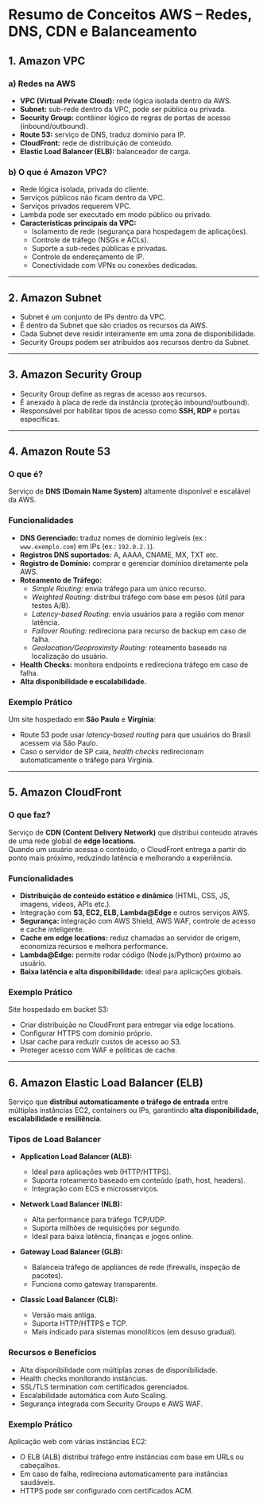 # Resumo de Conceitos AWS – Redes, DNS, CDN e Balanceamento

## 1. Amazon VPC

### a) Redes na AWS
- **VPC (Virtual Private Cloud):** rede lógica isolada dentro da AWS.  
- **Subnet:** sub-rede dentro da VPC, pode ser pública ou privada.  
- **Security Group:** contêiner lógico de regras de portas de acesso (inbound/outbound).  
- **Route 53:** serviço de DNS, traduz domínio para IP.  
- **CloudFront:** rede de distribuição de conteúdo.  
- **Elastic Load Balancer (ELB):** balanceador de carga.  

### b) O que é Amazon VPC?
- Rede lógica isolada, privada do cliente.  
- Serviços públicos não ficam dentro da VPC.  
- Serviços privados requerem VPC.  
- Lambda pode ser executado em modo público ou privado.  
- **Características principais da VPC:**  
  - Isolamento de rede (segurança para hospedagem de aplicações).  
  - Controle de tráfego (NSGs e ACLs).  
  - Suporte a sub-redes públicas e privadas.  
  - Controle de endereçamento de IP.  
  - Conectividade com VPNs ou conexões dedicadas.  

---

## 2. Amazon Subnet

- Subnet é um conjunto de IPs dentro da VPC.  
- É dentro da Subnet que são criados os recursos da AWS.  
- Cada Subnet deve residir inteiramente em uma zona de disponibilidade.  
- Security Groups podem ser atribuídos aos recursos dentro da Subnet.  

---

## 3. Amazon Security Group

- Security Group define as regras de acesso aos recursos.  
- É anexado à placa de rede da instância (proteção inbound/outbound).  
- Responsável por habilitar tipos de acesso como **SSH, RDP** e portas específicas.  

---

## 4. Amazon Route 53

### O que é?
Serviço de **DNS (Domain Name System)** altamente disponível e escalável da AWS.  

### Funcionalidades
- **DNS Gerenciado:** traduz nomes de domínio legíveis (ex.: `www.exemplo.com`) em IPs (ex.: `192.0.2.1`).  
- **Registros DNS suportados:** A, AAAA, CNAME, MX, TXT etc.  
- **Registro de Domínio:** comprar e gerenciar domínios diretamente pela AWS.  
- **Roteamento de Tráfego:**  
  - *Simple Routing:* envia tráfego para um único recurso.  
  - *Weighted Routing:* distribui tráfego com base em pesos (útil para testes A/B).  
  - *Latency-based Routing:* envia usuários para a região com menor latência.  
  - *Failover Routing:* redireciona para recurso de backup em caso de falha.  
  - *Geolocation/Geoproximity Routing:* roteamento baseado na localização do usuário.  
- **Health Checks:** monitora endpoints e redireciona tráfego em caso de falha.  
- **Alta disponibilidade e escalabilidade.**  

### Exemplo Prático
Um site hospedado em **São Paulo** e **Virgínia**:  
- Route 53 pode usar *latency-based routing* para que usuários do Brasil acessem via São Paulo.  
- Caso o servidor de SP caia, *health checks* redirecionam automaticamente o tráfego para Virgínia.  

---

## 5. Amazon CloudFront

### O que faz?
Serviço de **CDN (Content Delivery Network)** que distribui conteúdo através de uma rede global de **edge locations**.  
Quando um usuário acessa o conteúdo, o CloudFront entrega a partir do ponto mais próximo, reduzindo latência e melhorando a experiência.  

### Funcionalidades
- **Distribuição de conteúdo estático e dinâmico** (HTML, CSS, JS, imagens, vídeos, APIs etc.).  
- Integração com **S3, EC2, ELB, Lambda@Edge** e outros serviços AWS.  
- **Segurança:** integração com AWS Shield, AWS WAF, controle de acesso e cache inteligente.  
- **Cache em edge locations:** reduz chamadas ao servidor de origem, economiza recursos e melhora performance.  
- **Lambda@Edge:** permite rodar código (Node.js/Python) próximo ao usuário.  
- **Baixa latência e alta disponibilidade:** ideal para aplicações globais.  

### Exemplo Prático
Site hospedado em bucket S3:  
- Criar distribuição no CloudFront para entregar via edge locations.  
- Configurar HTTPS com domínio próprio.  
- Usar cache para reduzir custos de acesso ao S3.  
- Proteger acesso com WAF e políticas de cache.  

---

## 6. Amazon Elastic Load Balancer (ELB)

Serviço que **distribui automaticamente o tráfego de entrada** entre múltiplas instâncias EC2, containers ou IPs, garantindo **alta disponibilidade, escalabilidade e resiliência**.  

### Tipos de Load Balancer
- **Application Load Balancer (ALB):**  
  - Ideal para aplicações web (HTTP/HTTPS).  
  - Suporta roteamento baseado em conteúdo (path, host, headers).  
  - Integração com ECS e microsserviços.  

- **Network Load Balancer (NLB):**  
  - Alta performance para tráfego TCP/UDP.  
  - Suporta milhões de requisições por segundo.  
  - Ideal para baixa latência, finanças e jogos online.  

- **Gateway Load Balancer (GLB):**  
  - Balanceia tráfego de appliances de rede (firewalls, inspeção de pacotes).  
  - Funciona como gateway transparente.  

- **Classic Load Balancer (CLB):**  
  - Versão mais antiga.  
  - Suporta HTTP/HTTPS e TCP.  
  - Mais indicado para sistemas monolíticos (em desuso gradual).  

### Recursos e Benefícios
- Alta disponibilidade com múltiplas zonas de disponibilidade.  
- Health checks monitorando instâncias.  
- SSL/TLS termination com certificados gerenciados.  
- Escalabilidade automática com Auto Scaling.  
- Segurança integrada com Security Groups e AWS WAF.  

### Exemplo Prático
Aplicação web com várias instâncias EC2:  
- O ELB (ALB) distribui tráfego entre instâncias com base em URLs ou cabeçalhos.  
- Em caso de falha, redireciona automaticamente para instâncias saudáveis.  
- HTTPS pode ser configurado com certificados ACM.  
